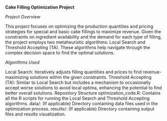 ****Cake Filling Optimization Project****

*Project Overview*

This project focuses on optimizing the production quantities and pricing strategies for special and basic cake fillings to maximize revenue. Given the constraints on ingredient availability and the demand for each type of filling, the project employs two metaheuristic algorithms: Local Search and Threshold Accepting (TA). These algorithms help navigate through the complex decision space to find the optimal solutions.

*Algorithms Used*

Local Search: Iteratively adjusts filling quantities and prices to find revenue-maximizing solutions within the given constraints.
Threshold Accepting (TA): Similar to Local Search but includes a mechanism to occasionally accept worse solutions to avoid local optima, enhancing the potential to find better overall solutions.
Repository Structure
optimization_code.R: Contains all the R scripts for running the Local Search and Threshold Accepting algorithms.
data/: (If applicable) Directory containing data files used in the optimization process.
results/: (If applicable) Directory containing output files and results visualization.
